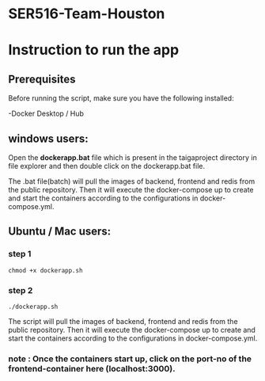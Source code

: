 # SER516-Team-Houston

#  Instruction to run the app


## Prerequisites

Before running the script, make sure you have the following installed:

-Docker Desktop / Hub

## windows users:
 Open the **dockerapp.bat** file which is present in the taigaproject directory  in file explorer and then double click on the dockerapp.bat file.

 The .bat file(batch) will pull the images of backend, frontend and redis from the public repository.
 Then it will execute the docker-compose up to create and start the containers according to the configurations in docker-compose.yml.


## Ubuntu / Mac users:
  ### step 1 ###
  ``` chmod +x dockerapp.sh ```
  ### step 2 ###
  ``` ./dockerapp.sh ```


 The script will pull the images of backend, frontend and redis from the public repository.
 Then it will execute the docker-compose up to create and start the containers according to the configurations in docker-compose.yml.

### note : Once the containers start up,  click on the port-no of the frontend-container here (localhost:3000).
